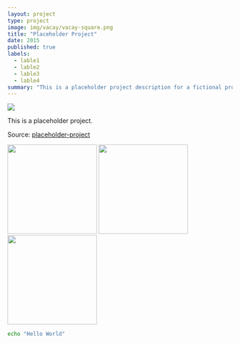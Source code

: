 ```yaml
---
layout: project
type: project
image: img/vacay/vacay-square.png
title: "Placeholder Project"
date: 2015
published: true
labels:
  - lable1
  - lable2
  - lable3
  - lable4
summary: "This is a placeholder project description for a fictional project."
---
```


<img class="img-fluid" src="../img/placeholder-image.png">

This is a placeholder project.

Source: <a href="https://github.com/placeholder-project">placeholder-project</a>
<div class="text-center p-4">
  <img width="200px" src="../img/placeholder-image.png" class="img-thumbnail" >
  <img width="200px" src="../img/placeholder-image.png"" class="img-thumbnail" >
  <img width="200px" src="../img/placeholder-image.png" class="img-thumbnail" >
</div>

```bash
echo "Hello World"
```
